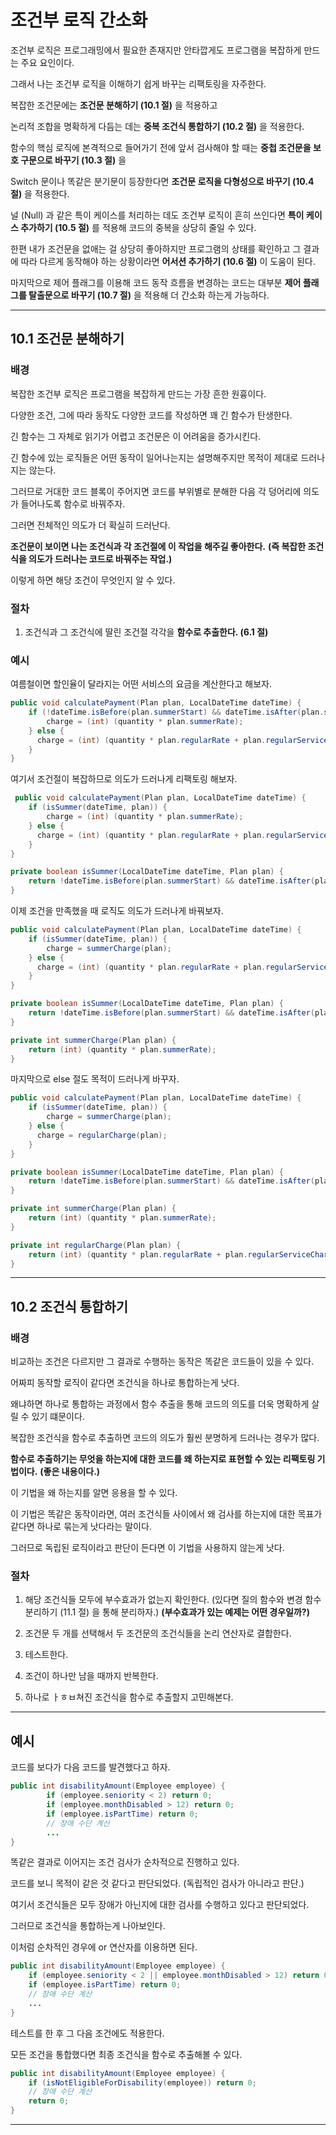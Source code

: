 # 조건부 로직 간소화

조건부 로직은 프로그래밍에서 필요한 존재지만 안타깝게도 프로그램을 복잡하게 만드는 주요 요인이다.

그래서 나는 조건부 로직을 이해하기 쉽게 바꾸는 리팩토링을 자주한다.

복잡한 조건문에는 __조건문 분해하기 (10.1 절)__ 을 적용하고

논리적 조합을 명확하게 다듬는 데는 __중복 조건식 통합하기 (10.2 절)__ 을 적용한다.

함수의 핵심 로직에 본격적으로 들어가기 전에 앞서 검사해야 할 때는 __중첩 조건문을 보호 구문으로 바꾸기 (10.3 절)__ 을 

Switch 문이나 똑같은 분기문이 등장한다면 __조건문 로직을 다형성으로 바꾸기 (10.4 절)__ 을 적용한다.

널 (Null) 과 같은 특이 케이스를 처리하는 데도 조건부 로직이 흔히 쓰인다면 __특이 케이스 추가하기 (10.5 절)__ 를 적용해 코드의 중복을 상당히 줄일 수 있다.

한편 내가 조건문을 없애는 걸 상당히 좋아하지만 프로그램의 상태를 확인하고 그 결과에 따라 다르게 동작해야 하는 상황이라면 __어서션 추가하기 (10.6 절)__ 이 도움이 된다.

마지막으로 제어 플래그를 이용해 코드 동작 흐름을 변경하는 코드는 대부분 __제어 플래그를 탈출문으로 바꾸기 (10.7 절)__ 을 적용해 더 간소화 하는게 가능하다.
 
***

## 10.1 조건문 분해하기

### 배경 

복잡한 조건부 로직은 프로그램을 복잡하게 만드는 가장 흔한 원흉이다.

다양한 조건, 그에 따라 동작도 다양한 코드를 작성하면 꽤 긴 함수가 탄생한다.

긴 함수는 그 자체로 읽기가 어렵고 조건문은 이 어려움을 증가시킨다.

긴 함수에 있는 로직들은 어떤 동작이 일어나는지는 설명해주지만 목적이 제대로 드러나지는 않는다.

그러므로 거대한 코드 블록이 주어지면 코드를 부위별로 분해한 다음 각 덩어리에 의도가 들어나도록 함수로 바꿔주자. 

그러면 전체적인 의도가 더 확실히 드러난다.

__조건문이 보이면 나는 조건식과 각 조건절에 이 작업을 해주길 좋아한다.__ __(즉 복잡한 조건식을 의도가 드러나는 코드로 바꿔주는 작업.)__ 

이렇게 하면 해당 조건이 무엇인지 알 수 있다. 

### 절차

1. 조건식과 그 조건식에 딸린 조건절 각각을 __함수로 추출한다. (6.1 절)__

### 예시 

여름철이면 할인율이 달라지는 어떤 서비스의 요금을 계산한다고 해보자.

```java
public void calculatePayment(Plan plan, LocalDateTime dateTime) {
    if (!dateTime.isBefore(plan.summerStart) && dateTime.isAfter(plan.summerEnd)) {
        charge = (int) (quantity * plan.summerRate); 
    } else {
      charge = (int) (quantity * plan.regularRate + plan.regularServiceCharge); 
    }
}
```

여기서 조건절이 복잡하므로 의도가 드러나게 리팩토링 해보자.

````java
 public void calculatePayment(Plan plan, LocalDateTime dateTime) {
    if (isSummer(dateTime, plan)) {
        charge = (int) (quantity * plan.summerRate);
    } else {
      charge = (int) (quantity * plan.regularRate + plan.regularServiceCharge);
    }
}

private boolean isSummer(LocalDateTime dateTime, Plan plan) {
    return !dateTime.isBefore(plan.summerStart) && dateTime.isAfter(plan.summerEnd); 
}
````

이제 조건을 만족했을 때 로직도 의도가 드러나게 바꿔보자.

````java
public void calculatePayment(Plan plan, LocalDateTime dateTime) {
    if (isSummer(dateTime, plan)) {
        charge = summerCharge(plan);
    } else {
      charge = (int) (quantity * plan.regularRate + plan.regularServiceCharge);
    }
}

private boolean isSummer(LocalDateTime dateTime, Plan plan) {
    return !dateTime.isBefore(plan.summerStart) && dateTime.isAfter(plan.summerEnd); 
}

private int summerCharge(Plan plan) {
    return (int) (quantity * plan.summerRate);
}
````

마지막으로 else 절도 목적이 드러나게 바꾸자.

```java
public void calculatePayment(Plan plan, LocalDateTime dateTime) {
    if (isSummer(dateTime, plan)) {
        charge = summerCharge(plan);
    } else {
      charge = regularCharge(plan);
    }
}

private boolean isSummer(LocalDateTime dateTime, Plan plan) {
    return !dateTime.isBefore(plan.summerStart) && dateTime.isAfter(plan.summerEnd);
}

private int summerCharge(Plan plan) {
    return (int) (quantity * plan.summerRate);
}

private int regularCharge(Plan plan) {
    return (int) (quantity * plan.regularRate + plan.regularServiceCharge);
}
```

***

## 10.2 조건식 통합하기

### 배경

비교하는 조건은 다르지만 그 결과로 수행하는 동작은 똑같은 코드들이 있을 수 있다.

어짜피 동작할 로직이 같다면 조건식을 하나로 통합하는게 낫다. 

왜냐하면 하나로 통합하는 과정에서 함수 추출을 통해 코드의 의도를 더욱 명확하게 살릴 수 있기 떄문이다.

복잡한 조건식을 함수로 추출하면 코드의 의도가 훨씬 분명하게 드러나는 경우가 많다.

__함수로 추출하기는 무엇을 하는지에 대한 코드를 왜 하는지로 표현할 수 있는 리팩토링 기법이다.__ __(좋은 내용이다.)__

이 기법을 왜 하는지를 알면 응용을 할 수 있다. 

이 기법은 똑같은 동작이라면, 여러 조건식들 사이에서 왜 검사를 하는지에 대한 목표가 같다면 하나로 묶는게 낫다라는 말이다.

그러므로 독립된 로직이라고 판단이 든다면 이 기법을 사용하지 않는게 낫다. 

### 절차

1. 해당 조건식들 모두에 부수효과가 없는지 확인한다. (있다면 질의 함수와 변경 함수 분리하기 (11.1 절) 을 통해 분리하자.) __(부수효과가 있는 예제는 어떤 경우일까?)__

2. 조건문 두 개를 선택해서 두 조건문의 조건식들을 논리 연산자로 결합한다.

3. 테스트한다.

4. 조건이 하나만 남을 때까지 반복한다.

5. 하나로 ㅏㅎㅂ쳐진 조건식을 함수로 추출할지 고민해본다.

***

## 예시 

코드를 보다가 다음 코드를 발견했다고 하자. 

````java
public int disabilityAmount(Employee employee) {
        if (employee.seniority < 2) return 0;
        if (employee.monthDisabled > 12) return 0; 
        if (employee.isPartTime) return 0;
        // 장애 수단 계산
        ... 
}
````

똑같은 결과로 이어지는 조건 검사가 순차적으로 진행하고 있다. 

코드를 보니 목적이 같은 것 같다고 판단되었다. (독립적인 검사가 아니라고 판단.)

여기서 조건식들은 모두 장애가 아닌지에 대한 검사를 수행하고 있다고 판단되었다.

그러므로 조건식을 통합하는게 나아보인다.

이처럼 순차적인 경우에 or 연산자를 이용하면 된다. 

```java
public int disabilityAmount(Employee employee) {
    if (employee.seniority < 2 || employee.monthDisabled > 12) return 0;
    if (employee.isPartTime) return 0;
    // 장애 수단 계산
    ...
}
```

테스트를 한 후 그 다음 조건에도 적용한다.

모든 조건을 통합했다면 최종 조건식을 함수로 추출해볼 수 있다.

```java
public int disabilityAmount(Employee employee) {
    if (isNotEligibleForDisability(employee)) return 0;
    // 장애 수단 계산
    return 0;
}
```

***


